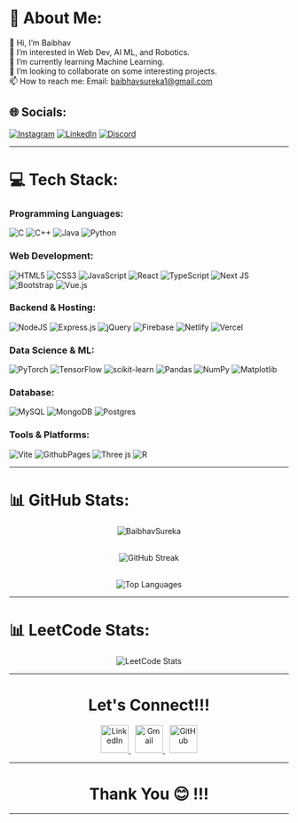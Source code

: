 # 💫 About Me:
👋 Hi, I’m Baibhav<br>
👀 I’m interested in Web Dev, AI ML, and Robotics.<br>
🌱 I’m currently learning Machine Learning.<br>
💞️ I’m looking to collaborate on some interesting projects.<br>
📫 How to reach me: Email: [baibhavsureka1@gmail.com](mailto:baibhavsureka1@gmail.com)

## 🌐 Socials:
[![Instagram](https://img.shields.io/badge/Instagram-%23E4405F.svg?logo=Instagram&logoColor=white)](https://instagram.com/baibhav._.sureka) [![LinkedIn](https://img.shields.io/badge/LinkedIn-%230077B5.svg?logo=linkedin&logoColor=white)](https://linkedin.com/in/baibhavsureka) [![Discord](https://img.shields.io/badge/Discord-%237289DA.svg?logo=discord&logoColor=white)](https://discord.gg/baibhav_sureka)

---

# 💻 Tech Stack:
### Programming Languages:
![C](https://img.shields.io/badge/c-%2300599C.svg?style=for-the-badge&logo=c&logoColor=white)
![C++](https://img.shields.io/badge/c++-%2300599C.svg?style=for-the-badge&logo=c%2B%2B&logoColor=white)
![Java](https://img.shields.io/badge/java-%23ED8B00.svg?style=for-the-badge&logo=openjdk&logoColor=white)
![Python](https://img.shields.io/badge/python-3670A0?style=for-the-badge&logo=python&logoColor=ffdd54)


### Web Development:
![HTML5](https://img.shields.io/badge/html5-%23E34F26.svg?style=for-the-badge&logo=html5&logoColor=white)
![CSS3](https://img.shields.io/badge/css3-%231572B6.svg?style=for-the-badge&logo=css3&logoColor=white)
![JavaScript](https://img.shields.io/badge/javascript-%23323330.svg?style=for-the-badge&logo=javascript&logoColor=%23F7DF1E)
![React](https://img.shields.io/badge/react-%2320232a.svg?style=for-the-badge&logo=react&logoColor=%2361DAFB)
![TypeScript](https://img.shields.io/badge/typescript-%23007ACC.svg?style=for-the-badge&logo=typescript&logoColor=white)
![Next JS](https://img.shields.io/badge/Next-black?style=for-the-badge&logo=next.js&logoColor=white)
![Bootstrap](https://img.shields.io/badge/bootstrap-%238511FA.svg?style=for-the-badge&logo=bootstrap&logoColor=white)
![Vue.js](https://img.shields.io/badge/vue.js-%2335495e.svg?style=for-the-badge&logo=vuedotjs&logoColor=%234FC08D)

### Backend & Hosting:
![NodeJS](https://img.shields.io/badge/node.js-6DA55F?style=for-the-badge&logo=node.js&logoColor=white)
![Express.js](https://img.shields.io/badge/express.js-%23404d59.svg?style=for-the-badge&logo=express&logoColor=%2361DAFB)
![jQuery](https://img.shields.io/badge/jquery-%230769AD.svg?style=for-the-badge&logo=jquery&logoColor=white)
![Firebase](https://img.shields.io/badge/firebase-%23039BE5.svg?style=for-the-badge&logo=firebase)
![Netlify](https://img.shields.io/badge/netlify-%23000000.svg?style=for-the-badge&logo=netlify&logoColor=#00C7B7)
![Vercel](https://img.shields.io/badge/vercel-%23000000.svg?style=for-the-badge&logo=vercel&logoColor=white)

### Data Science & ML:
![PyTorch](https://img.shields.io/badge/PyTorch-%23EE4C2C.svg?style=for-the-badge&logo=PyTorch&logoColor=white)
![TensorFlow](https://img.shields.io/badge/TensorFlow-%23FF6F00.svg?style=for-the-badge&logo=TensorFlow&logoColor=white)
![scikit-learn](https://img.shields.io/badge/scikit--learn-%23F7931E.svg?style=for-the-badge&logo=scikit-learn&logoColor=white)
![Pandas](https://img.shields.io/badge/pandas-%23150458.svg?style=for-the-badge&logo=pandas&logoColor=white)
![NumPy](https://img.shields.io/badge/numpy-%23013243.svg?style=for-the-badge&logo=numpy&logoColor=white)
![Matplotlib](https://img.shields.io/badge/Matplotlib-%23ffffff.svg?style=for-the-badge&logo=Matplotlib&logoColor=black)

### Database:
![MySQL](https://img.shields.io/badge/mysql-%2300000f.svg?style=for-the-badge&logo=mysql&logoColor=white)
![MongoDB](https://img.shields.io/badge/MongoDB-%234ea94b.svg?style=for-the-badge&logo=mongodb&logoColor=white)
![Postgres](https://img.shields.io/badge/postgres-%23316192.svg?style=for-the-badge&logo=postgresql&logoColor=white)

### Tools & Platforms:
![Vite](https://img.shields.io/badge/vite-%23646CFF.svg?style=for-the-badge&logo=vite&logoColor=white)
![GithubPages](https://img.shields.io/badge/github%20pages-121013?style=for-the-badge&logo=github&logoColor=white)
![Three js](https://img.shields.io/badge/threejs-black?style=for-the-badge&logo=three.js&logoColor=white)
![R](https://img.shields.io/badge/r-%23276DC3.svg?style=for-the-badge&logo=r&logoColor=white)

---

# 📊 GitHub Stats:
<div align="center">
  <img align="center" src="https://github-readme-stats.vercel.app/api?username=BaibhavSureka&show_icons=true&locale=en" alt="BaibhavSureka" /><br><br>

  <img align="center" src="https://streak-stats.demolab.com/?user=baibhavsureka" alt="GitHub Streak" /><br><br>

  <img align="center" src="https://github-readme-stats.vercel.app/api/top-langs?username=BaibhavSureka&show_icons=true&locale=en&layout=compact" alt="Top Languages" />
</div>


---

# 📊 LeetCode Stats:
<div align="center">
  <img src="https://leetcard.jacoblin.cool/baibhavsureka?theme=catppuccinMocha&font=Fira%20Code&ext=heatmap" alt="LeetCode Stats"/>
</div>

---

<h1 align="center">Let's Connect!!!</h1>
<div align="center">
  <a href="https://www.linkedin.com/in/baibhavsureka/">
    <img width="50px" src="https://res.cloudinary.com/ddglxo0l3/image/upload/v1631429597/Self/linkedin_jo0dot.png" alt="LinkedIn"/>
  </a>
  &nbsp;
  <a href="mailto:baibhavsureka1@gmail.com">
    <img width="50px" src="https://res.cloudinary.com/ddglxo0l3/image/upload/v1631429608/Self/gmail_fm9lpo.png" alt="Gmail"/>
  </a>
  &nbsp;
  <a href="https://github.com/BaibhavSureka">
    <img width="50px" src="https://res.cloudinary.com/ddglxo0l3/image/upload/v1631429602/Self/github_j88moo.png" alt="GitHub"/>
  </a>
</div>

---

<h1 align="center">Thank You 😊 !!!</h1>

--- 
